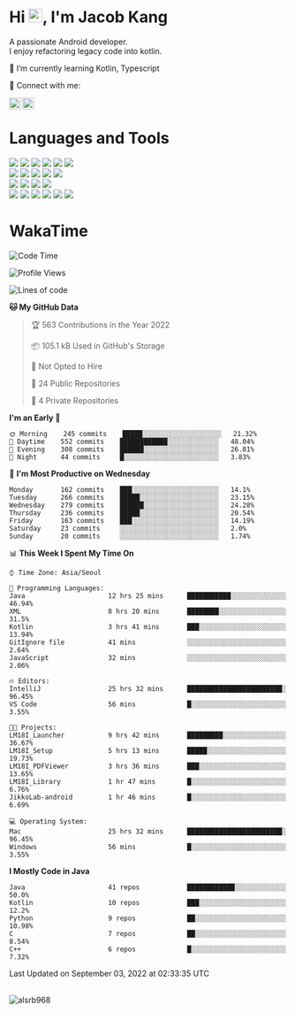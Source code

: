 # Hi <img src="https://media.giphy.com/media/hvRJCLFzcasrR4ia7z/giphy.gif" width="25px">, I'm Jacob Kang
A passionate Android developer.
</br>
I enjoy refactoring legacy code into kotlin.

🌱 I’m currently learning Kotlin, Typescript

🤝 Connect with me:

<a href="https://www.linkedin.com/in/minkyu-kang-b7477b1b2/"><img align="left" src="https://raw.githubusercontent.com/yushi1007/yushi1007/main/images/linkedin.svg" alt="Minkyu Kang | LinkedIn" width="21px"/></a>
<a href="https://www.instagram.com/_jacob_kang/"><img align="left" src="https://raw.githubusercontent.com/yushi1007/yushi1007/main/images/instagram.svg" alt="Jacob Kang | Instagram" width="21px"/></a>

</br>

# Languages and Tools

<div align="left">
<img src="https://img.shields.io/badge/java-007396?logo=java&logoColor=white"/>
<img src="https://img.shields.io/badge/kotlin-7F52FF?logo=kotlin&logoColor=white"/>
<img src="https://img.shields.io/badge/python-3776AB?logo=python&logoColor=white"/>
<img src="https://img.shields.io/badge/bash shell-4EAA25?logo=gnubash&logoColor=white"/>
<img src="https://img.shields.io/badge/c-A8B9CC?logo=c&logoColor=white"/>
<img src="https://img.shields.io/badge/c++-00599C?logo=c%2b%2b&logoColor=white"/>
</div>
<div align="left">
<img src="https://img.shields.io/badge/git-F05032?logo=git&logoColor=white"/>
<img src="https://img.shields.io/badge/github-181717?logo=github&logoColor=white"/>
<img src="https://img.shields.io/badge/mysql-4479A1?logo=mysql&logoColor=white"/>
<img src="https://img.shields.io/badge/sqlite-003B57?logo=sqlite&logoColor=white"/>
<img src="https://img.shields.io/badge/amazon AWS-232F3E?logo=amazonaws&logoColor=white"/>
</div>
<div align="left">
<img src="https://img.shields.io/badge/android-3DDC84?logo=android&logoColor=white"/>
<img src="https://img.shields.io/badge/linux-FCC624?logo=linux&logoColor=white"/>
<img src="https://img.shields.io/badge/flask-000000?logo=flask&logoColor=white"/>
<img src="https://img.shields.io/badge/arduino-00979D?logo=arduino&logoColor=white"/>
</div>
<div align="left">
<img src="https://img.shields.io/badge/slack-4A154B?logo=slack&logoColor=white"/>
<img src="https://img.shields.io/badge/notion-000000?logo=notion&logoColor=white"/>
<img src="https://img.shields.io/badge/jira-0052CC?logo=jira&logoColor=white"/>
<img src="https://img.shields.io/badge/postman-FF6C37?logo=postman&logoColor=white"/>
<img src="https://img.shields.io/badge/intellij-000000?logo=intellijidea&logoColor=white"/>
<img src="https://img.shields.io/badge/pycharm-000000?logo=pycharm&logoColor=white"/>
</div>

# WakaTime

<!--START_SECTION:waka-->
![Code Time](http://img.shields.io/badge/Code%20Time-1%2C134%20hrs%2019%20mins-blue)

![Profile Views](http://img.shields.io/badge/Profile%20Views-0-blue)

![Lines of code](https://img.shields.io/badge/From%20Hello%20World%20I%27ve%20Written-161%20Thousand%20lines%20of%20code-blue)

**🐱 My GitHub Data** 

> 🏆 563 Contributions in the Year 2022
 > 
> 📦 105.1 kB Used in GitHub's Storage 
 > 
> 🚫 Not Opted to Hire
 > 
> 📜 24 Public Repositories 
 > 
> 🔑 4 Private Repositories  
 > 
**I'm an Early 🐤** 

```text
🌞 Morning    245 commits    █████░░░░░░░░░░░░░░░░░░░░   21.32% 
🌆 Daytime    552 commits    ████████████░░░░░░░░░░░░░   48.04% 
🌃 Evening    308 commits    ██████░░░░░░░░░░░░░░░░░░░   26.81% 
🌙 Night      44 commits     █░░░░░░░░░░░░░░░░░░░░░░░░   3.83%

```
📅 **I'm Most Productive on Wednesday** 

```text
Monday       162 commits    ███░░░░░░░░░░░░░░░░░░░░░░   14.1% 
Tuesday      266 commits    █████░░░░░░░░░░░░░░░░░░░░   23.15% 
Wednesday    279 commits    ██████░░░░░░░░░░░░░░░░░░░   24.28% 
Thursday     236 commits    █████░░░░░░░░░░░░░░░░░░░░   20.54% 
Friday       163 commits    ███░░░░░░░░░░░░░░░░░░░░░░   14.19% 
Saturday     23 commits     ░░░░░░░░░░░░░░░░░░░░░░░░░   2.0% 
Sunday       20 commits     ░░░░░░░░░░░░░░░░░░░░░░░░░   1.74%

```


📊 **This Week I Spent My Time On** 

```text
⌚︎ Time Zone: Asia/Seoul

💬 Programming Languages: 
Java                     12 hrs 25 mins      ███████████░░░░░░░░░░░░░░   46.94% 
XML                      8 hrs 20 mins       ████████░░░░░░░░░░░░░░░░░   31.5% 
Kotlin                   3 hrs 41 mins       ███░░░░░░░░░░░░░░░░░░░░░░   13.94% 
GitIgnore file           41 mins             ░░░░░░░░░░░░░░░░░░░░░░░░░   2.64% 
JavaScript               32 mins             ░░░░░░░░░░░░░░░░░░░░░░░░░   2.06%

🔥 Editors: 
IntelliJ                 25 hrs 32 mins      ████████████████████████░   96.45% 
VS Code                  56 mins             █░░░░░░░░░░░░░░░░░░░░░░░░   3.55%

🐱‍💻 Projects: 
LM18I_Launcher           9 hrs 42 mins       █████████░░░░░░░░░░░░░░░░   36.67% 
LM18I_Setup              5 hrs 13 mins       █████░░░░░░░░░░░░░░░░░░░░   19.73% 
LM18I_PDFViewer          3 hrs 36 mins       ███░░░░░░░░░░░░░░░░░░░░░░   13.65% 
LM18I_Library            1 hr 47 mins        █░░░░░░░░░░░░░░░░░░░░░░░░   6.76% 
JikkoLab-android         1 hr 46 mins        █░░░░░░░░░░░░░░░░░░░░░░░░   6.69%

💻 Operating System: 
Mac                      25 hrs 32 mins      ████████████████████████░   96.45% 
Windows                  56 mins             █░░░░░░░░░░░░░░░░░░░░░░░░   3.55%

```

**I Mostly Code in Java** 

```text
Java                     41 repos            ████████████░░░░░░░░░░░░░   50.0% 
Kotlin                   10 repos            ███░░░░░░░░░░░░░░░░░░░░░░   12.2% 
Python                   9 repos             ██░░░░░░░░░░░░░░░░░░░░░░░   10.98% 
C                        7 repos             ██░░░░░░░░░░░░░░░░░░░░░░░   8.54% 
C++                      6 repos             █░░░░░░░░░░░░░░░░░░░░░░░░   7.32%

```



 Last Updated on September 03, 2022 at 02:33:35 UTC
<!--END_SECTION:waka-->

</br>

<div align="left">
<img align="left" src="https://github-readme-stats.vercel.app/api/top-langs?username=alsrb968&show_icons=true&locale=en&layout=compact&theme=dark" alt="alsrb968" />
</div>
